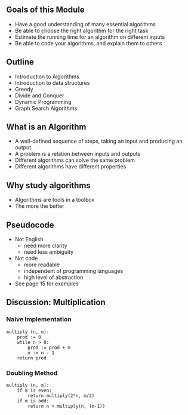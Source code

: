 ## Goals of this Module
- Have a good understanding of many essential algorithms
- Be able to choose the right algorithm for the right task
- Estimate the running time for an algorithm on different inputs
- Be able to code your algorithms, and explain them to others

## Outline
- Introduction to Algorithms
- Introduction to data structures
- Greedy
- Divide and Conquer
- Dynamic Programming
- Graph Search Algorithms

## What is an Algorithm
- A well-defined sequence of steps, taking an input and producing an output
- A problem is a relation between inputs and outputs
- Different algorithms can solve the same problem 
- Different algorithms have different properties

## Why study algorithms
- Algorithms are tools in a toolbox
- The more the better

## Pseudocode
- Not English
    - need more clarity
    - need less ambiguity
- Not code
    - more readable
    - independent of programming languages
    - high level of abstraction
- See page 15 for examples

## Discussion: Multiplication

### Naive Implementation
```
multiply (n, m):
    prod := 0
    while n > 0:
        prod := prod + m
        n := n - 1
    return prod
```

### Doubling Method
```
multiply (n, m):
    if m is even:
        return multiply(2*n, m/2)
    if m is odd:
        return n + multiply(n, (m-1))
```

